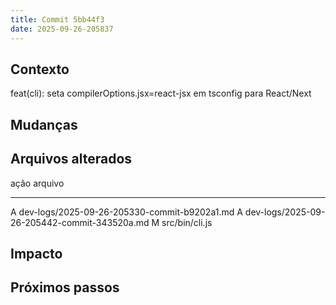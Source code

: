 ```yaml
---
title: Commit 5bb44f3
date: 2025-09-26-205837
---
```


## Contexto
feat(cli): seta compilerOptions.jsx=react-jsx em tsconfig para React/Next

## Mudanças


## Arquivos alterados

ação  arquivo
----- ---------------------------------
A	dev-logs/2025-09-26-205330-commit-b9202a1.md
A	dev-logs/2025-09-26-205442-commit-343520a.md
M	src/bin/cli.js

## Impacto

## Próximos passos
